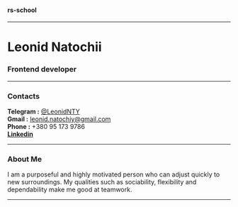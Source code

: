 #### rs-school
___
# Leonid Natochii

### Frontend developer
___

### Contacts
**Telegram :** [@LeonidNTY](https://t.me/Leonid_NTY)\
**Gmail :** [leonid.natochiy@gmail.com](leonid.natochiy@gmail.com)  
**Phone :** +380 95 173 9786  
[**Linkedin**](linkedin.com/in/leonid-natochii-453b89238)  
___

### About Me
I am a purposeful and highly motivated person who can adjust quickly to new surroundings. My qualities such as sociability, flexibility and dependability make me good at teamwork.
___
